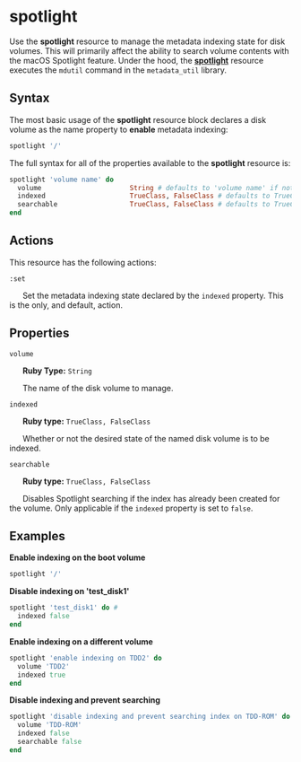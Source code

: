 spotlight
=========

Use the **spotlight** resource to manage the metadata indexing state for disk volumes.
This will primarily affect the ability to search volume contents with the macOS
Spotlight feature. Under the hood, the [**spotlight**](https://github.com/Microsoft/macos-cookbook/blob/master/resources/spotlight.rb) resource executes the `mdutil`
command in the `metadata_util` library.

Syntax
------

The most basic usage of the **spotlight** resource block declares a disk volume as
the name property to **enable** metadata indexing:

```ruby
spotlight '/'
```

The full syntax for all of the properties available to the **spotlight** resource
is:

```ruby
spotlight 'volume name' do
  volume                      String # defaults to 'volume name' if not specified
  indexed                     TrueClass, FalseClass # defaults to TrueClass if not specified
  searchable                  TrueClass, FalseClass # defaults to TrueClass if not specified
end
```

Actions
-------

This resource has the following actions:

`:set`

&nbsp;&nbsp;&nbsp;&nbsp;&nbsp;&nbsp;Set the metadata indexing state declared by
the `indexed` property. This is the only, and default, action.

Properties
----------

`volume`

&nbsp;&nbsp;&nbsp;&nbsp;&nbsp;&nbsp;**Ruby Type:** `String`

&nbsp;&nbsp;&nbsp;&nbsp;&nbsp;&nbsp;The name of the disk volume to manage.

`indexed`

&nbsp;&nbsp;&nbsp;&nbsp;&nbsp;&nbsp;**Ruby type:** `TrueClass, FalseClass`

&nbsp;&nbsp;&nbsp;&nbsp;&nbsp;&nbsp;Whether or not the desired state of the named
disk volume is to be indexed.

`searchable`

&nbsp;&nbsp;&nbsp;&nbsp;&nbsp;&nbsp;**Ruby type:** `TrueClass, FalseClass`

&nbsp;&nbsp;&nbsp;&nbsp;&nbsp;&nbsp;Disables Spotlight searching if the index has
already been created for the volume. Only applicable if the `indexed` property is
set to `false`.

Examples
----------

**Enable indexing on the boot volume**

```ruby
spotlight '/'
```

**Disable indexing on 'test_disk1'**

```ruby
spotlight 'test_disk1' do #
  indexed false
end
```

**Enable indexing on a different volume**

```ruby
spotlight 'enable indexing on TDD2' do
  volume 'TDD2'
  indexed true
end
```

**Disable indexing and prevent searching**

```ruby
spotlight 'disable indexing and prevent searching index on TDD-ROM' do
  volume 'TDD-ROM'
  indexed false
  searchable false
end
```
